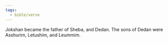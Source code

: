 ```yaml
---
tags:
  - bible/verse
---
```

Jokshan became the father of Sheba, and Dedan. The sons of Dedan were Asshurim, Letushim, and Leummim.